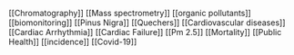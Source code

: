 [[Chromatography]]
[[Mass spectrometry]]
[[organic pollutants]]
[[biomonitoring]]
[[Pinus Nigra]]
[[Quechers]]
[[Cardiovascular diseases]]
[[Cardiac Arrhythmia]]
[[Cardiac Failure]]
[[Pm 2.5]]
[[Mortality]]
[[Public Health]]
[[incidence]]
[[Covid-19]]
